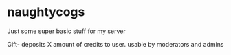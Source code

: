 # naughtycogs
Just some super basic stuff for my server

Gift- deposits X amount of credits to user. usable by moderators and admins

